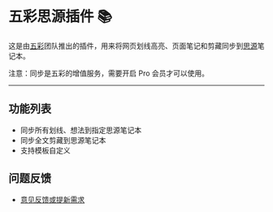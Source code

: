 # 五彩思源插件 📚

这是由[五彩](https://www.dotalk.cn)团队推出的插件，用来将网页划线高亮、页面笔记和剪藏同步到[思源](https://b3log.org/siyuan/)笔记本。

注意：同步是五彩的增值服务，需要开启 Pro 会员才可以使用。

---

## 功能列表
* 同步所有划线、想法到指定思源笔记本
* 同步全文剪藏到思源笔记本
* 支持模板自定义

## 问题反馈
* [意见反馈或提新需求](https://feedback.dotalk.cn/note/OlA9f2ef3ee.html)
